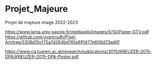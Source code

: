 # Projet_Majeure
Projet de majeure image 2022-2023


https://www.lama.univ-savoie.fr/mediawiki/images/5/50/Paper-GTV.pdf
https://github.com/vvanirudh/Pixel-Art/tree/5306d15cf75a7d264bd76fa491477e606d33ad0f


https://www.cg.tuwien.ac.at/research/publications/2015/KREUZER-2015-DPA/KREUZER-2015-DPA-Poster.pdf
